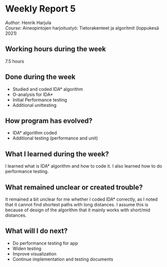 # Weekly Report 5
*Author:* Henrik Harjula  
*Course:* Aineopintojen harjoitustyö: Tietorakenteet ja algoritmit (loppukesä 2021)  

## Working hours during the week
7.5 hours

## Done during the week
- Studied and coded IDA* algorithm
- O-analysis for IDA*
- Initial Performance testing
- Additional unittesting

## How program has evolved?
- IDA* algorithm coded
- Additional testing (performance and unit)

## What I learned during the week?
I learned what is IDA* algorithm and how to code it. I also learned how to do performance testing.

## What remained unclear or created trouble?
It remained a bit unclear for me whether I coded IDA* correctly, as I noted that it cannot find shortest paths with long distances. I assume this is because of design of the algorithm that it mainly works with short/mid distances.

## What will I do next?
- Do performance testing for app
- Widen testing
- Improve visualization
- Continue implementation and testing documents
